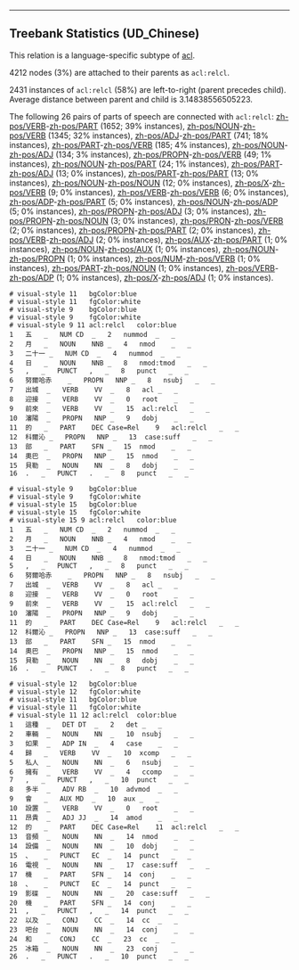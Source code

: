 

--------------------------------------------------------------------------------

## Treebank Statistics (UD_Chinese)

This relation is a language-specific subtype of [acl]().

4212 nodes (3%) are attached to their parents as `acl:relcl`.

2431 instances of `acl:relcl` (58%) are left-to-right (parent precedes child).
Average distance between parent and child is 3.14838556505223.

The following 26 pairs of parts of speech are connected with `acl:relcl`: [zh-pos/VERB]()-[zh-pos/PART]() (1652; 39% instances), [zh-pos/NOUN]()-[zh-pos/VERB]() (1345; 32% instances), [zh-pos/ADJ]()-[zh-pos/PART]() (741; 18% instances), [zh-pos/PART]()-[zh-pos/VERB]() (185; 4% instances), [zh-pos/NOUN]()-[zh-pos/ADJ]() (134; 3% instances), [zh-pos/PROPN]()-[zh-pos/VERB]() (49; 1% instances), [zh-pos/NOUN]()-[zh-pos/PART]() (24; 1% instances), [zh-pos/PART]()-[zh-pos/ADJ]() (13; 0% instances), [zh-pos/PART]()-[zh-pos/PART]() (13; 0% instances), [zh-pos/NOUN]()-[zh-pos/NOUN]() (12; 0% instances), [zh-pos/X]()-[zh-pos/VERB]() (9; 0% instances), [zh-pos/VERB]()-[zh-pos/VERB]() (6; 0% instances), [zh-pos/ADP]()-[zh-pos/PART]() (5; 0% instances), [zh-pos/NOUN]()-[zh-pos/ADP]() (5; 0% instances), [zh-pos/PROPN]()-[zh-pos/ADJ]() (3; 0% instances), [zh-pos/PROPN]()-[zh-pos/NOUN]() (3; 0% instances), [zh-pos/PRON]()-[zh-pos/VERB]() (2; 0% instances), [zh-pos/PROPN]()-[zh-pos/PART]() (2; 0% instances), [zh-pos/VERB]()-[zh-pos/ADJ]() (2; 0% instances), [zh-pos/AUX]()-[zh-pos/PART]() (1; 0% instances), [zh-pos/NOUN]()-[zh-pos/AUX]() (1; 0% instances), [zh-pos/NOUN]()-[zh-pos/PROPN]() (1; 0% instances), [zh-pos/NUM]()-[zh-pos/VERB]() (1; 0% instances), [zh-pos/PART]()-[zh-pos/NOUN]() (1; 0% instances), [zh-pos/VERB]()-[zh-pos/ADP]() (1; 0% instances), [zh-pos/X]()-[zh-pos/ADJ]() (1; 0% instances).


~~~ conllu
# visual-style 11	bgColor:blue
# visual-style 11	fgColor:white
# visual-style 9	bgColor:blue
# visual-style 9	fgColor:white
# visual-style 9 11 acl:relcl	color:blue
1	五	_	NUM	CD	_	2	nummod	_	_
2	月	_	NOUN	NNB	_	4	nmod	_	_
3	二十一	_	NUM	CD	_	4	nummod	_	_
4	日	_	NOUN	NNB	_	8	nmod:tmod	_	_
5	,	_	PUNCT	,	_	8	punct	_	_
6	努爾哈赤	_	PROPN	NNP	_	8	nsubj	_	_
7	出城	_	VERB	VV	_	8	acl	_	_
8	迎接	_	VERB	VV	_	0	root	_	_
9	前來	_	VERB	VV	_	15	acl:relcl	_	_
10	瀋陽	_	PROPN	NNP	_	9	dobj	_	_
11	的	_	PART	DEC	Case=Rel	9	acl:relcl	_	_
12	科爾沁	_	PROPN	NNP	_	13	case:suff	_	_
13	部	_	PART	SFN	_	15	nmod	_	_
14	奧巴	_	PROPN	NNP	_	15	nmod	_	_
15	貝勒	_	NOUN	NN	_	8	dobj	_	_
16	.	_	PUNCT	.	_	8	punct	_	_

~~~


~~~ conllu
# visual-style 9	bgColor:blue
# visual-style 9	fgColor:white
# visual-style 15	bgColor:blue
# visual-style 15	fgColor:white
# visual-style 15 9 acl:relcl	color:blue
1	五	_	NUM	CD	_	2	nummod	_	_
2	月	_	NOUN	NNB	_	4	nmod	_	_
3	二十一	_	NUM	CD	_	4	nummod	_	_
4	日	_	NOUN	NNB	_	8	nmod:tmod	_	_
5	,	_	PUNCT	,	_	8	punct	_	_
6	努爾哈赤	_	PROPN	NNP	_	8	nsubj	_	_
7	出城	_	VERB	VV	_	8	acl	_	_
8	迎接	_	VERB	VV	_	0	root	_	_
9	前來	_	VERB	VV	_	15	acl:relcl	_	_
10	瀋陽	_	PROPN	NNP	_	9	dobj	_	_
11	的	_	PART	DEC	Case=Rel	9	acl:relcl	_	_
12	科爾沁	_	PROPN	NNP	_	13	case:suff	_	_
13	部	_	PART	SFN	_	15	nmod	_	_
14	奧巴	_	PROPN	NNP	_	15	nmod	_	_
15	貝勒	_	NOUN	NN	_	8	dobj	_	_
16	.	_	PUNCT	.	_	8	punct	_	_

~~~


~~~ conllu
# visual-style 12	bgColor:blue
# visual-style 12	fgColor:white
# visual-style 11	bgColor:blue
# visual-style 11	fgColor:white
# visual-style 11 12 acl:relcl	color:blue
1	這種	_	DET	DT	_	2	det	_	_
2	車輛	_	NOUN	NN	_	10	nsubj	_	_
3	如果	_	ADP	IN	_	4	case	_	_
4	歸	_	VERB	VV	_	10	xcomp	_	_
5	私人	_	NOUN	NN	_	6	nsubj	_	_
6	擁有	_	VERB	VV	_	4	ccomp	_	_
7	,	_	PUNCT	,	_	10	punct	_	_
8	多半	_	ADV	RB	_	10	advmod	_	_
9	會	_	AUX	MD	_	10	aux	_	_
10	設置	_	VERB	VV	_	0	root	_	_
11	昂貴	_	ADJ	JJ	_	14	amod	_	_
12	的	_	PART	DEC	Case=Rel	11	acl:relcl	_	_
13	音頻	_	NOUN	NN	_	14	nmod	_	_
14	設備	_	NOUN	NN	_	10	dobj	_	_
15	、	_	PUNCT	EC	_	14	punct	_	_
16	電視	_	NOUN	NN	_	17	case:suff	_	_
17	機	_	PART	SFN	_	14	conj	_	_
18	、	_	PUNCT	EC	_	14	punct	_	_
19	影碟	_	NOUN	NN	_	20	case:suff	_	_
20	機	_	PART	SFN	_	14	conj	_	_
21	,	_	PUNCT	,	_	14	punct	_	_
22	以及	_	CONJ	CC	_	14	cc	_	_
23	吧台	_	NOUN	NN	_	14	conj	_	_
24	和	_	CONJ	CC	_	23	cc	_	_
25	冰箱	_	NOUN	NN	_	23	conj	_	_
26	.	_	PUNCT	.	_	10	punct	_	_

~~~



